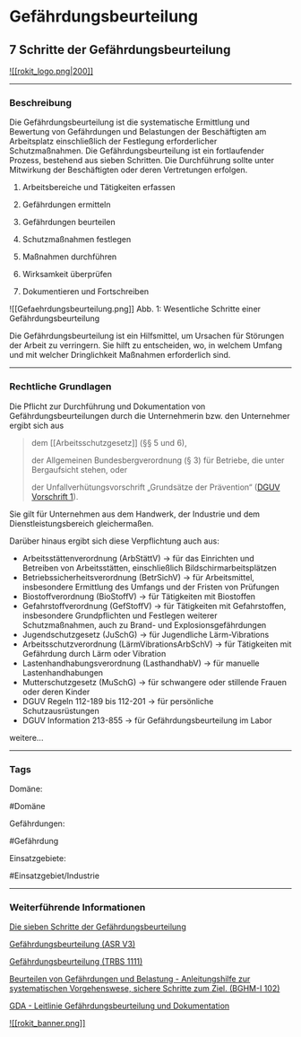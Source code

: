 # Gefährdungsbeurteilung

## 7 Schritte der Gefährdungsbeurteilung


[![[rokit_logo.png|200]]](https://public-robots.de/)

***

### Beschreibung

Die Gefährdungsbeurteilung ist die systematische Ermittlung und Bewertung von Gefährdungen und Belastungen der Beschäftigten am Arbeitsplatz einschließlich der Festlegung erforderlicher Schutzmaßnahmen. Die Gefährdungsbeurteilung ist ein fortlaufender Prozess, bestehend aus sieben Schritten. Die Durchführung sollte unter Mitwirkung der Beschäftigten oder deren Vertretungen erfolgen.

1. Arbeitsbereiche und Tätigkeiten erfassen

2. Gefährdungen ermitteln

3. Gefährdungen beurteilen

4. Schutzmaßnahmen festlegen

5. Maßnahmen durchführen

6. Wirksamkeit überprüfen

7. Dokumentieren und Fortschreiben


![[Gefaehrdungsbeurteilung.png]]
Abb. 1: Wesentliche Schritte einer Gefährdungsbeurteilung


Die Gefährdungsbeurteilung ist ein Hilfsmittel, um Ursachen für Störungen der Arbeit zu verringern. Sie hilft zu entscheiden, wo, in welchem Umfang und mit welcher Dringlichkeit Maßnahmen erforderlich sind.

***
### Rechtliche Grundlagen

Die Pflicht zur Durchführung und Dokumentation von Gefährdungsbeurteilungen durch die Unternehmerin bzw. den Unternehmer ergibt sich aus

> dem [[Arbeitsschutzgesetz]] (§§ 5 und 6),
>
> der Allgemeinen Bundesbergverordnung (§ 3) für Betriebe, die unter Bergaufsicht stehen, oder
> 
> der Unfallverhütungsvorschrift „Grundsätze der Prävention“ ([DGUV Vorschrift 1]( [https://publikationen.dguv.de/regelwerk/dguv-vorschriften/2909/dguv-vorschrift-1](https://publikationen.dguv.de/regelwerk/dguv-vorschriften/2909/dguv-vorschrift-1))).

Sie gilt für Unternehmen aus dem Handwerk, der Industrie und dem Dienstleistungsbereich gleichermaßen.

Darüber hinaus ergibt sich diese Verpflichtung auch aus:
- Arbeitsstättenverordnung (ArbStättV) → für das Einrichten und Betreiben von Arbeitsstätten, einschließlich Bildschirmarbeitsplätzen
- Betriebssicherheitsverordnung (BetrSichV) → für Arbeitsmittel, insbesondere Ermittlung des Umfangs und der Fristen von Prüfungen
- Biostoffverordnung (BioStoffV) → für Tätigkeiten mit Biostoffen
- Gefahrstoffverordnung (GefStoffV) → für Tätigkeiten mit Gefahrstoffen, insbesondere Grundpflichten und Festlegen weiterer Schutzmaßnahmen, auch zu Brand- und Explosionsgefährdungen
- Jugendschutzgesetz (JuSchG) → für Jugendliche Lärm-Vibrations
- Arbeitsschutzverordnung (LärmVibrationsArbSchV) → für Tätigkeiten mit Gefährdung durch Lärm oder Vibration
- Lastenhandhabungsverordnung (LasthandhabV) → für manuelle Lastenhandhabungen
- Mutterschutzgesetz (MuSchG) → für schwangere oder stillende Frauen oder deren Kinder
- DGUV Regeln 112-189 bis 112-201 → für persönliche Schutzausrüstungen
- DGUV Information 213-855 → für Gefährdungsbeurteilung im Labor

weitere...

***

### Tags

Domäne:

 #Domäne

Gefährdungen:

#Gefährdung 

Einsatzgebiete:

#Einsatzgebiet/Industrie 




***

### Weiterführende Informationen


[Die sieben Schritte der Gefährdungsbeurteilung]([https://www.bgetem.de/arbeitssicherheit-gesundheitsschutz/themen-von-a-z-1/organisation-von-arbeitssicherheit-und-gesundheitsschutz/gefaehrdungsbeurteilung/durchfuehrung](https://www.bgetem.de/arbeitssicherheit-gesundheitsschutz/themen-von-a-z-1/organisation-von-arbeitssicherheit-und-gesundheitsschutz/gefaehrdungsbeurteilung/durchfuehrung))

[Gefährdungsbeurteilung (ASR V3)]([https://www.baua.de/DE/Angebote/Regelwerk/ASR/ASR-V3.html](https://www.baua.de/DE/Angebote/Regelwerk/ASR/ASR-V3.html))

[Gefährdungsbeurteilung (TRBS 1111)]( [https://www.baua.de/DE/Angebote/Regelwerk/TRBS/TRBS-1111.html](https://www.baua.de/DE/Angebote/Regelwerk/TRBS/TRBS-1111.html))

[Beurteilen von Gefährdungen und Belastung - Anleitungshilfe zur systematischen Vorgehenswese, sichere Schritte zum Ziel. (BGHM-I 102)]( [https://www.bghm.de/fileadmin/user_upload/Arbeitsschuetzer/Gesetze_Vorschriften/Informationen/BGHM-I_102.pdf](https://www.bghm.de/fileadmin/user_upload/Arbeitsschuetzer/Gesetze_Vorschriften/Informationen/BGHM-I_102.pdf))

[GDA - Leitlinie Gefährdungsbeurteilung und Dokumentation]([https://www.gda-portal.de/DE/Aufsichtshandeln/Gefaehrdungsbeurteilung/Gefaehrdungsbeurteilung_node.html](https://www.gda-portal.de/DE/Aufsichtshandeln/Gefaehrdungsbeurteilung/Gefaehrdungsbeurteilung_node.html))

[![[rokit_banner.png]]](https://public-robots.de/)